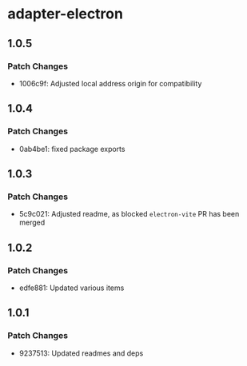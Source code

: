 # adapter-electron

## 1.0.5

### Patch Changes

- 1006c9f: Adjusted local address origin for compatibility

## 1.0.4

### Patch Changes

- 0ab4be1: fixed package exports

## 1.0.3

### Patch Changes

- 5c9c021: Adjusted readme, as blocked `electron-vite` PR has been merged

## 1.0.2

### Patch Changes

- edfe881: Updated various items

## 1.0.1

### Patch Changes

- 9237513: Updated readmes and deps
